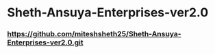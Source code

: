 # Sheth-Ansuya-Enterprises-ver2.0

### https://github.com/miteshsheth25/Sheth-Ansuya-Enterprises-ver2.0.git
